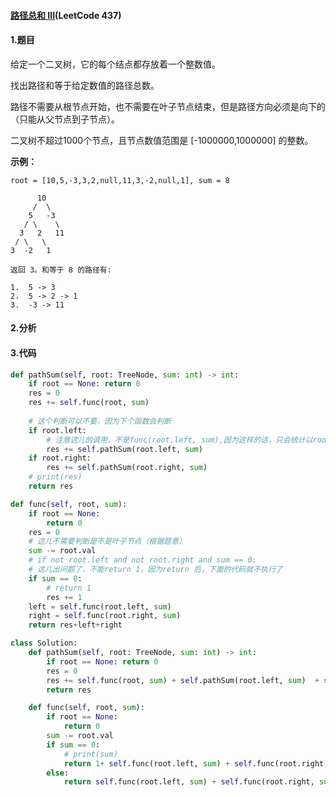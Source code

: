 #### [路径总和 III](https://leetcode-cn.com/problems/path-sum-iii/)(LeetCode 437)

#### 1.题目

给定一个二叉树，它的每个结点都存放着一个整数值。

找出路径和等于给定数值的路径总数。

路径不需要从根节点开始，也不需要在叶子节点结束，但是路径方向必须是向下的（只能从父节点到子节点）。

二叉树不超过1000个节点，且节点数值范围是 [-1000000,1000000] 的整数。

**示例：**

```
root = [10,5,-3,3,2,null,11,3,-2,null,1], sum = 8

      10
     /  \
    5   -3
   / \    \
  3   2   11
 / \   \
3  -2   1

返回 3。和等于 8 的路径有:

1.  5 -> 3
2.  5 -> 2 -> 1
3.  -3 -> 11
```

#### 2.分析

#### 3.代码

```python
def pathSum(self, root: TreeNode, sum: int) -> int:
    if root == None: return 0
    res = 0
    res += self.func(root, sum)
    
    # 这个判断可以不要，因为下个函数会判断
    if root.left:
       	# 注意这儿的调用，不是func(root.left, sum),因为这样的话，只会统计以root.left为根的左右子树的和是否满足要求。而忽略了以root.left和root.left.left root.left root.left.right加起来和为sum的情况
        res += self.pathSum(root.left, sum)
    if root.right:
        res += self.pathSum(root.right, sum)
    # print(res)
    return res

def func(self, root, sum):
    if root == None:
        return 0
    res = 0
    # 这儿不需要判断是不是叶子节点（根据题意）
    sum -= root.val
    # if not root.left and not root.right and sum == 0: 
    # 这儿出问题了，不能return 1，因为return 后，下面的代码就不执行了
    if sum == 0:
        # return 1
        res += 1
    left = self.func(root.left, sum)
    right = self.func(root.right, sum)
    return res+left+right
```


```python
class Solution:
    def pathSum(self, root: TreeNode, sum: int) -> int:
        if root == None: return 0
        res = 0
        res += self.func(root, sum) + self.pathSum(root.left, sum)  + self.pathSum(root.right, sum)
        return res

    def func(self, root, sum):
        if root == None:
            return 0
        sum -= root.val
        if sum == 0:
            # print(sum)
            return 1+ self.func(root.left, sum) + self.func(root.right, sum)
        else:
            return self.func(root.left, sum) + self.func(root.right, sum)
        
```

